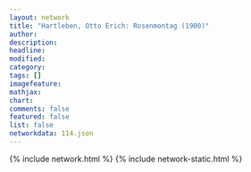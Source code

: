 ```yaml
---
layout: network
title: "Hartleben, Otto Erich: Rosenmontag (1900)"
author:
description:
headline:
modified:
category:
tags: []
imagefeature: 
mathjax: 
chart: 
comments: false
featured: false
list: false
networkdata: 114.json
---
```

{% include network.html %}
{% include network-static.html %}
